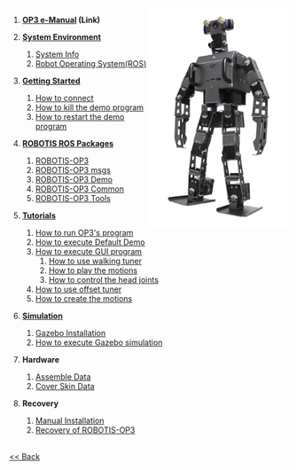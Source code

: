 <img src="https://github.com/ROBOTIS-GIT/ROBOTIS-Documents/blob/master/wiki-images/ROBOTIS-OP3/default_op3.jpg" align="right" width="50%" />  

1. **[OP3 e-Manual] (Link)**

2. **[System Environment](OP3-System-Environment.md)**  
    1. [System Info]
    2. [Robot Operating System(ROS)](OP3-Robot-Operating-System.md)


3. **[Getting Started](OP3-Getting-Started.md)**  
    1. [How to connect](OP3-How-to-connect.md)  
    2. [How to kill the demo program](OP3-How-to-kill-the-demo-program.md)
    3. [How to restart the demo program](OP3-How-to-restart-the-demo-program.md)


4. **[ROBOTIS ROS Packages](OP3-ROBOTIS-ROS-Packages.md)**  
    1. [ROBOTIS-OP3](ROBOTIS-OP3.md)  
    2. [ROBOTIS-OP3 msgs](ROBOTIS-OP3_msgs.md)   
    4. [ROBOTIS-OP3 Demo](ROBOTIS-OP3_Demo.md)  
    5. [ROBOTIS-OP3 Common](ROBOTIS-OP3_Common.md)  
    6. [ROBOTIS-OP3 Tools](ROBOTIS-OP3_Tools.md)   


5. **[Tutorials](OP3-Tutorials.md)**
    1. [How to run OP3's program](OP3-How-to-run-OP3's-program.md)
    2. [How to execute Default Demo](OP3-How-to-execute-Default-Demo.md)
    3. [How to execute GUI program](OP3-How-to-execute-GUI-program.md)
       1. [How to use walking tuner](OP3-How-to-use-walking-tuner.md)
       2. [How to play the motions](OP3-How-to-play-the-motions.md)
       2. [How to control the head joints](OP3-How-to-control-the-head-joints.md)
    4. [How to use offset tuner](OP3-How-to-use-offset-tuner.md)
    5. [How to create the motions](op3_action_editor.md)


6. **[Simulation](OP3-Simulation.md)**
    1. [Gazebo Installation](OP3-Gazebo-installation.md)
    2. [How to execute Gazebo simulation](OP3-How-to-execute-Gazebo-simulation.md)


7. **Hardware**
    1. [Assemble Data](OP3-Assemble-Data.md)
    2. [Cover Skin Data](OP3-Cover-Skin-Data.md)


8. **Recovery**
    1. [Manual Installation](OP3-Manual-Installation.md)
    2. [Recovery of ROBOTIS-OP3](OP3-Recovery-of-ROBOTIS-op3.md)

<br>[&lt;&lt; Back](Home.md)

[OP3 e-Manual]:http://support.robotis.com/en/techsupport_eng.htm#product/op3_main.htm
[System Info]:OP3-System-Info.md
[Robot Operating System(ROS)]:OP3-Robot-Operating-System.md
[How to connect]:OP3-How-to-connect.md
[How to kill the demo program]:OP3-How-to-kill-the-demo-program.md
[How to restart the demo progam]:OP3-How-to-restart-the-demo-program.md

[ROBOTIS-OP3]:ROBOTIS-OP3.md
[ROBOTIS-OP3-msgs]:ROBOTIS-OP3-msgs.md
[ROBOTIS-OP3-Demo]:ROBOTIS-OP3-Demo.md
[ROBOTIS-OP3-Common]:ROBOTIS-OP3-Common.md
[ROBOTIS-OP3-Tools]:ROBOTIS-OP3-Tools.md
[How to run OP3's program]:OP3-How-to-run-OP3's-program.md
[How to execute Default Demo]:OP3-How-to-execute-Default-Demo.md
[How to execute GUI program]:OP3-How-to-execute-GUI-program.md
[How to use walking tuner]:OP3-How-to-use-walking-tuner.md
[How to play the motions]:OP3-How-to-play-the-motions.md
[How to control the head joints]:OP3-How-to-control-the-head-joints.md
[How to use offset tuner]:OP3-How-to-use-offset-tuner.md
[How to create the motions]:op3_action_editor.md
[Gazebo Installation]:OP3-Gazebo-installation.md
[How to execute Gazebo simulation]:OP3-How-to-execute-Gazebo-simulation.md
[Assemble Data]:OP3-Assemble-Data.md
[Cover Skin Data]:OP3-Cover-Skin-Data.md
[Manual Installation]:OP3-Manual-Installation.md
[Recovery of ROBOTIS-OP3]:OP3-Recovery-of-ROBOTIS-OP3.md
